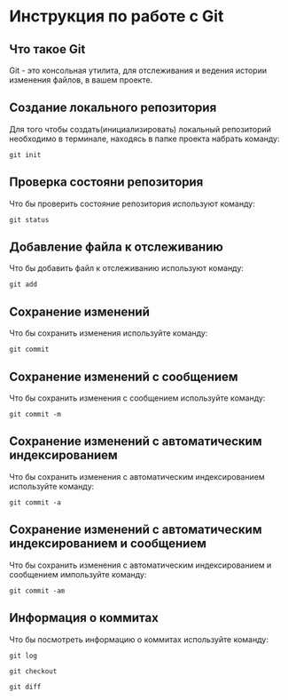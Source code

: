 # **Инструкция по работе с Git**

## Что такое Git

Git - это консольная утилита, для отслеживания и ведения истории изменения файлов, в вашем проекте.

## Создание локального репозитория

Для того чтобы создать(инициализировать) локальный репозиторий необходимо в терминале, находясь в папке проекта набрать команду:

    git init

## Проверка состояни репозитория

Что бы проверить состояние репозитория используют команду:

    git status

## Добавление файла к отслеживанию

Что бы добавить файл к отслеживанию используют команду:

    git add

## Сохранение изменений

Что бы сохранить изменения используйте команду:

    git commit

## Сохранение изменений с сообщением

Что бы сохранить изменения с сообщением используйте команду:

    git commit -m

## Сохранение изменений с автоматическим индексированием  

Что бы сохранить изменения с автоматическим индексированием используйте команду:
    
    git commit -a

## Сохранение изменений с автоматическим индексированием и сообщением

Что бы сохранить изменения с автоматическим индексированием и сообщением импользуйте команду:

    git commit -am

## Информация о коммитах

Что бы посмотреть информацию о коммитах используйте команду:

    git log

    git checkout

    git diff

